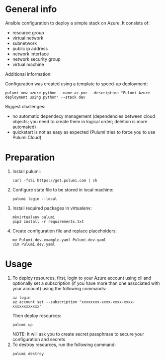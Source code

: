 # General info
Ansible configuration to deploy a simple stack on Azure. It consists of:
- resource group
- virtual network
- subnetwork
- public ip address
- network interface
- network security group
- virtual machine

Additional information:

Configuration was created using a template to speed-up deployment:
```
pulumi new azure-python --name az-poc --description "Pulumi Azure deployment using python" --stack dev
```

Biggest challenges:

* no automatic dependecy management (dependencies between cloud objects; you need to create them in logical order; deletion is more automated)
* quickstart is not as easy as expected (Pulumi tries to force you to use Pulumi Cloud)

# Preparation

1) Install pulumi:
    ```
    curl -fsSL https://get.pulumi.com | sh
    ```
2) Configure state file to be stored in local machine:
    ```
    pulumi login --local
    ```
3) Install required packages in virtualenv:
    ```
    mkvirtualenv pulumi
    pip3 install -r requirements.txt
    ```
4) Create configuration file and replace placeholders:
    ```
    mv Pulumi.dev-example.yaml Pulumi.dev.yaml
    vim Pulumi.dev.yaml
    ```

# Usage

1) To deploy resources, first, login to your Azure account using cli and optionally set a subscription (if you have more than one associated with your account) using the following commands:
    ```
    az login
    az account set --subscription "xxxxxxxx-xxxx-xxxx-xxxx-xxxxxxxxxxxx"
    ```
    Then deploy resources:
    ```
    pulumi up
    ```
    NOTE: It will ask you to create secret passphrase to secure your configuration and secrets
2) To destroy resources, run the following command:
    ```
    pulumi destroy
    ```
